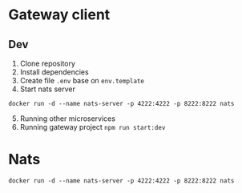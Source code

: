 # Gateway client

## Dev
1. Clone repository
2. Install dependencies
3. Create file `.env` base on `env.template`
4. Start nats server
```
docker run -d --name nats-server -p 4222:4222 -p 8222:8222 nats
```
5. Running other microservices
6. Running gateway project `npm run start:dev`

# Nats
```
docker run -d --name nats-server -p 4222:4222 -p 8222:8222 nats
```